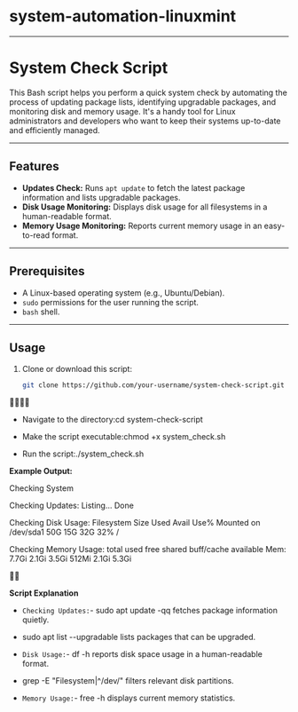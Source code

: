 # system-automation-linuxmint

---

# System Check Script

This Bash script helps you perform a quick system check by automating the process of updating package lists, identifying upgradable packages, and monitoring disk and memory usage. It's a handy tool for Linux administrators and developers who want to keep their systems up-to-date and efficiently managed.

---

## Features
- **Updates Check:** Runs `apt update` to fetch the latest package information and lists upgradable packages.
- **Disk Usage Monitoring:** Displays disk usage for all filesystems in a human-readable format.
- **Memory Usage Monitoring:** Reports current memory usage in an easy-to-read format.

---

## Prerequisites
- A Linux-based operating system (e.g., Ubuntu/Debian).
- `sudo` permissions for the user running the script.
- `bash` shell.

---

## Usage

1. Clone or download this script:
   ```bash
   git clone https://github.com/your-username/system-check-script.git

- Navigate to the directory:cd system-check-script

- Make the script executable:chmod +x system_check.sh

- Run the script:./system_check.sh



**Example Output:**

Checking System

Checking Updates:
Listing... Done
<Upgradable Packages>

Checking Disk Usage:
Filesystem      Size  Used Avail Use% Mounted on
/dev/sda1        50G   15G   32G  32% /

Checking Memory Usage:
              total        used        free      shared  buff/cache   available
Mem:          7.7Gi       2.1Gi       3.5Gi       512Mi       2.1Gi       5.3Gi



**Script Explanation**
- `Checking Updates:`- sudo apt update -qq fetches package information quietly.
- sudo apt list --upgradable lists packages that can be upgraded.

- `Disk Usage:`- df -h reports disk space usage in a human-readable format.
- grep -E "Filesystem|^/dev/" filters relevant disk partitions.

- `Memory Usage:`- free -h displays current memory statistics.


